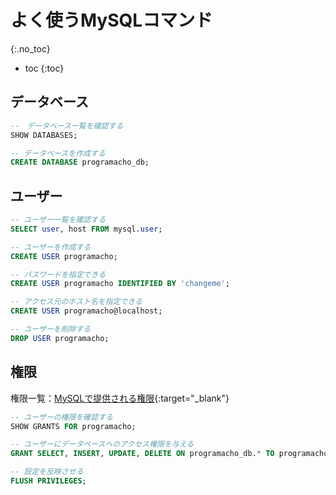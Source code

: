 # よく使うMySQLコマンド
{:.no_toc}

* toc
{:toc}

## データベース
```sql
--　データベース一覧を確認する
SHOW DATABASES;

-- データベースを作成する
CREATE DATABASE programacho_db;
```

## ユーザー
```sql
-- ユーザー一覧を確認する
SELECT user, host FROM mysql.user;

-- ユーザーを作成する
CREATE USER programacho;

-- パスワードを指定できる
CREATE USER programacho IDENTIFIED BY 'changeme';

-- アクセス元のホスト名を指定できる
CREATE USER programacho@localhost;

-- ユーザーを削除する
DROP USER programacho;
```

## 権限
権限一覧：[MySQLで提供される権限](https://dev.mysql.com/doc/refman/8.0/ja/privileges-provided.html){:target="_blank"}

```sql
-- ユーザーの権限を確認する
SHOW GRANTS FOR programacho;

-- ユーザーにデータベースへのアクセス権限を与える
GRANT SELECT, INSERT, UPDATE, DELETE ON programacho_db.* TO programacho;

-- 設定を反映させる
FLUSH PRIVILEGES;
```
